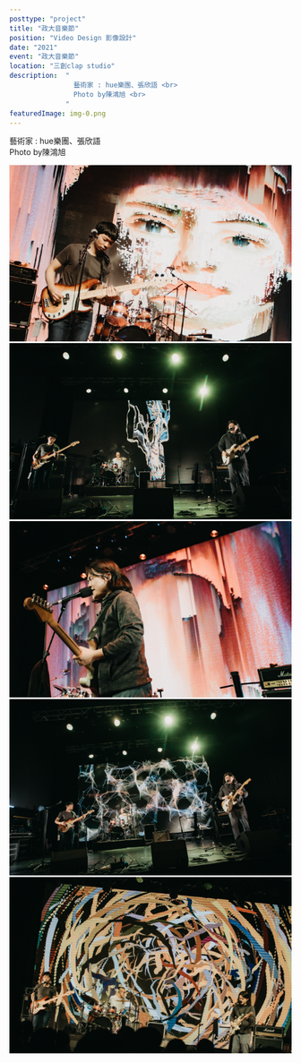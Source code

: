 ```yaml
---
posttype: "project"
title: "政大音樂節"
position: "Video Design 影像設計"
date: "2021"
event: "政大音樂節"
location: "三創clap studio"
description:  "
                藝術家 : hue樂團、張欣語 <br>
                Photo by陳鴻旭 <br>
              "
featuredImage: img-0.png
---
```


藝術家 : hue樂團、張欣語 <br>
Photo by陳鴻旭 <br>

<div class="box">
<img class="subimg" src="./img-0.png">
</div>
<div class="box">
<img class="subimg" src="./img-1.png">
</div>
<div class="box">
<img class="subimg" src="./img-2.png">
</div>
<div class="box">
<img class="subimg" src="./img-3.png">
</div>
<div class="box">
<img class="subimg" src="./img-4.png">
</div>
<div class="box"></div>
